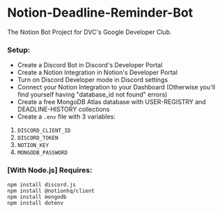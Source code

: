 # Notion-Deadline-Reminder-Bot
The Notion Bot Project for DVC's Google Developer Club.


### Setup:
* Create a Discord Bot in Discord's Developer Portal
* Create a Notion Integration in Notion's Developer Portal
* Turn on Discord Developer mode in Discord settings
* Connect your Notion Integration to your Dashboard (Otherwise you'll find yourself having "database_id not found" errors)
* Create a free MongoDB Atlas database with USER-REGISTRY and DEADLINE-HISTORY collections
* Create a `.env` file with 3 variables: 
1. `DISCORD_CLIENT_ID`
2. `DISCORD_TOKEN`
3. `NOTION_KEY`
4. `MONGODB_PASSWORD`


### [With Node.js] Requires:
```
npm install discord.js
npm install @notionhq/client
npm install mongodb
npm install dotenv
```
